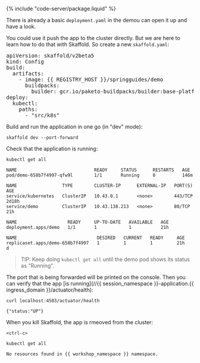 
{% include "code-server/package.liquid" %}

There is already a <span class="editor_link" data-file="/home/eduk8s/exercises/demo/src/k8s/deployment.yaml">basic `deployment.yaml` in the demou can open it up and have a look.

You could use it push the app to the cluster directly. But we are here to learn how to do that with Skaffold. So create a new `skaffold.yaml`:

<pre class="pastable" data-file="/home/eduk8s/exercises/demo/skaffold.yaml">
apiVersion: skaffold/v2beta5
kind: Config
build:
  artifacts:
    - image: {{ REGISTRY_HOST }}/springguides/demo
      buildpacks:
        builder: gcr.io/paketo-buildpacks/builder:base-platform-api-0.3
deploy:
  kubectl:
    paths:
      - "src/k8s"
</pre>

Build and run the application in one go (in "dev" mode):

```execute
skaffold dev --port-forward
```

Check that the application is running:

```execute-2
kubectl get all
```

```
NAME                             READY     STATUS      RESTARTS   AGE
pod/demo-658b7f4997-qfw9l        1/1       Running     0          146m

NAME                 TYPE        CLUSTER-IP      EXTERNAL-IP   PORT(S)    AGE
service/kubernetes   ClusterIP   10.43.0.1       <none>        443/TCP    2d18h
service/demo         ClusterIP   10.43.138.213   <none>        80/TCP   21h

NAME                   READY     UP-TO-DATE   AVAILABLE   AGE
deployment.apps/demo   1/1       1            1           21h

NAME                              DESIRED   CURRENT   READY     AGE
replicaset.apps/demo-658b7f4997   1         1         1         21h
d
```

> TIP: Keep doing `kubectl get all` until the demo pod shows its status as "Running".

The port that is being forwarded will be printed on the console. Then you can verify that the app [is running](//{{ session_namespace }}-application.{{ ingress_domain }}/actuator/health):

```execute-2
curl localhost:4503/actuator/health
```

```
{"status:"UP"}
```

When you kill Skaffold, the app is rmeoved from the cluster:

```execute
<ctrl-c>
```

```execute
kubectl get all
```

```
No resources found in {{ workshop_namespace }} namespace.
```
